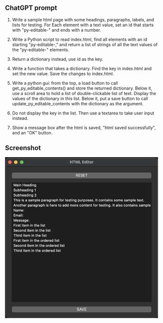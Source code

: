 ## ChatGPT prompt
1. Write a sample html page with some headings, paragraphs, labels, and lists for testing. For Each element with a text value, set an id that starts with "py-editable-" and ends with a number.

2. Write a Python script to read index.html, find all elements with an id starting "py-editable-," and return a list of strings of all the text values of the "py-editable-" elements.

3. Return a dictionary instead, use id as the key.

4. Write a function that takes a dictionary. Find the key in index.html and set the new value. Save the changes to index.html.

5. Write a python gui:  from the top, a load button to call get_py_editable_contents()  and store the returned dictionary. Below it, use a scroll area to hold a list of double-clickable list of text. Display the values of the dictionary in this list. Below it, put a save button to call update_py_editable_contents with the dictionary as the argument.

6. Do not display the key in the list. Then use a textarea to take user input instead.

7. Show a message box after the html is saved,  "html saved successfully",  and an "OK" button.

## Screenshot
![image info](https://github.com/yang-ror/python-html-editor/blob/main/Screenshot.png)
